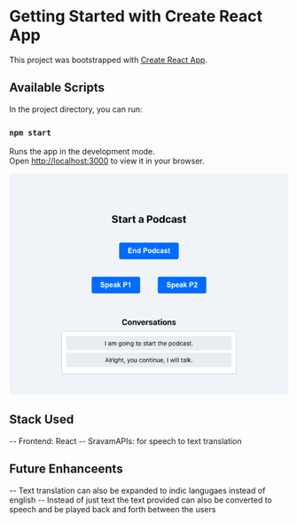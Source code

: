 # Getting Started with Create React App

This project was bootstrapped with [Create React App](https://github.com/facebook/create-react-app).

## Available Scripts

In the project directory, you can run:

### `npm start`

Runs the app in the development mode.\
Open [http://localhost:3000](http://localhost:3000) to view it in your browser.

![screenshot](https://github.com/Raviwarlord/Sarvam-Assignment/blob/main/screenshots/Screenshot%202024-11-23%20at%2012.37.10%20PM.png)


## Stack Used
-- Frontend: React
-- SravamAPIs: for speech to text translation

## Future Enhanceents
-- Text translation can also be expanded to indic langugaes instead of english
-- Instead of just text the text provided can also be converted to speech and be played back and forth between the users

